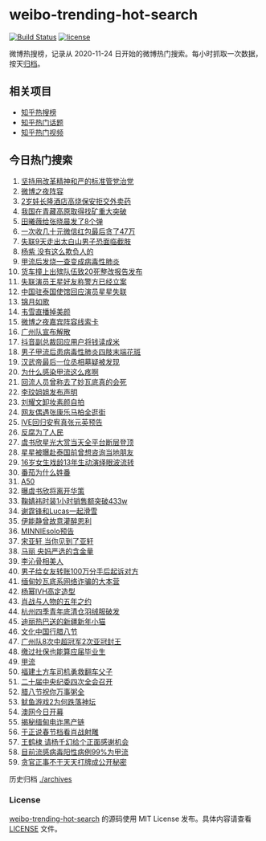 # weibo-trending-hot-search

[![Build Status](https://github.com/justjavac/weibo-trending-hot-search/workflows/ci/badge.svg?branch=master)](https://github.com/justjavac/weibo-trending-hot-search/actions)
[![license](https://img.shields.io/github/license/justjavac/weibo-trending-hot-search)](https://github.com/justjavac/weibo-trending-hot-search/blob/master/LICENSE)

微博热搜榜，记录从 2020-11-24 日开始的微博热门搜索。每小时抓取一次数据，按天[归档](./archives)。

## 相关项目

- [知乎热搜榜](https://github.com/justjavac/zhihu-trending-top-search)
- [知乎热门话题](https://github.com/justjavac/zhihu-trending-hot-questions)
- [知乎热门视频](https://github.com/justjavac/zhihu-trending-hot-video)

## 今日热门搜索

<!-- BEGIN -->
<!-- 最后更新时间 Tue Jan 07 2025 01:12:46 GMT+0800 (China Standard Time) -->

1. [坚持用改革精神和严的标准管党治党](https://s.weibo.com//weibo?q=%23%E5%9D%9A%E6%8C%81%E7%94%A8%E6%94%B9%E9%9D%A9%E7%B2%BE%E7%A5%9E%E5%92%8C%E4%B8%A5%E7%9A%84%E6%A0%87%E5%87%86%E7%AE%A1%E5%85%9A%E6%B2%BB%E5%85%9A%23&Refer=new_time)
1. [微博之夜阵容](https://s.weibo.com//weibo?q=%E5%BE%AE%E5%8D%9A%E4%B9%8B%E5%A4%9C%E9%98%B5%E5%AE%B9&t=31&band_rank=1&Refer=top)
1. [2岁娃长隆酒店高烧保安拒交外卖药](https://s.weibo.com//weibo?q=%232%E5%B2%81%E5%A8%83%E9%95%BF%E9%9A%86%E9%85%92%E5%BA%97%E9%AB%98%E7%83%A7%E4%BF%9D%E5%AE%89%E6%8B%92%E4%BA%A4%E5%A4%96%E5%8D%96%E8%8D%AF%23&t=31&band_rank=2&Refer=top)
1. [我国在青藏高原取得找矿重大突破](https://s.weibo.com//weibo?q=%23%E6%88%91%E5%9B%BD%E5%9C%A8%E9%9D%92%E8%97%8F%E9%AB%98%E5%8E%9F%E5%8F%96%E5%BE%97%E6%89%BE%E7%9F%BF%E9%87%8D%E5%A4%A7%E7%AA%81%E7%A0%B4%23&t=31&band_rank=3&Refer=top)
1. [田曦薇给张晓晨发了8个弹](https://s.weibo.com//weibo?q=%E7%94%B0%E6%9B%A6%E8%96%87%E7%BB%99%E5%BC%A0%E6%99%93%E6%99%A8%E5%8F%91%E4%BA%868%E4%B8%AA%E5%BC%B9&t=31&band_rank=14&Refer=top)
1. [一次收几十元微信红包最后贪了47万](https://s.weibo.com//weibo?q=%23%E4%B8%80%E6%AC%A1%E6%94%B6%E5%87%A0%E5%8D%81%E5%85%83%E5%BE%AE%E4%BF%A1%E7%BA%A2%E5%8C%85%E6%9C%80%E5%90%8E%E8%B4%AA%E4%BA%8647%E4%B8%87%23&t=31&band_rank=5&Refer=top)
1. [失联9天走出太白山男子恐面临截肢](https://s.weibo.com//weibo?q=%23%E5%A4%B1%E8%81%949%E5%A4%A9%E8%B5%B0%E5%87%BA%E5%A4%AA%E7%99%BD%E5%B1%B1%E7%94%B7%E5%AD%90%E6%81%90%E9%9D%A2%E4%B8%B4%E6%88%AA%E8%82%A2%23&t=31&band_rank=6&Refer=top)
1. [杨紫 没有这么欺负人的](https://s.weibo.com//weibo?q=%E6%9D%A8%E7%B4%AB%20%E6%B2%A1%E6%9C%89%E8%BF%99%E4%B9%88%E6%AC%BA%E8%B4%9F%E4%BA%BA%E7%9A%84&t=31&band_rank=4&Refer=top)
1. [甲流后发烧一查变成病毒性肺炎](https://s.weibo.com//weibo?q=%23%E7%94%B2%E6%B5%81%E5%90%8E%E5%8F%91%E7%83%A7%E4%B8%80%E6%9F%A5%E5%8F%98%E6%88%90%E7%97%85%E6%AF%92%E6%80%A7%E8%82%BA%E7%82%8E%23&t=31&band_rank=9&Refer=top)
1. [货车撞上出殡队伍致20死整改报告发布](https://s.weibo.com//weibo?q=%23%E8%B4%A7%E8%BD%A6%E6%92%9E%E4%B8%8A%E5%87%BA%E6%AE%A1%E9%98%9F%E4%BC%8D%E8%87%B420%E6%AD%BB%E6%95%B4%E6%94%B9%E6%8A%A5%E5%91%8A%E5%8F%91%E5%B8%83%23&t=31&band_rank=16&Refer=top)
1. [失联演员王星好友称警方已经立案](https://s.weibo.com//weibo?q=%23%E5%A4%B1%E8%81%94%E6%BC%94%E5%91%98%E7%8E%8B%E6%98%9F%E5%A5%BD%E5%8F%8B%E7%A7%B0%E8%AD%A6%E6%96%B9%E5%B7%B2%E7%BB%8F%E7%AB%8B%E6%A1%88%23&t=31&band_rank=10&Refer=top)
1. [中国驻泰国使馆回应演员星星失联](https://s.weibo.com//weibo?q=%23%E4%B8%AD%E5%9B%BD%E9%A9%BB%E6%B3%B0%E5%9B%BD%E4%BD%BF%E9%A6%86%E5%9B%9E%E5%BA%94%E6%BC%94%E5%91%98%E6%98%9F%E6%98%9F%E5%A4%B1%E8%81%94%23&t=31&band_rank=12&Refer=top)
1. [锦月如歌](https://s.weibo.com//weibo?q=%E9%94%A6%E6%9C%88%E5%A6%82%E6%AD%8C&t=31&band_rank=21&Refer=top)
1. [韦雪直播掉美颜](https://s.weibo.com//weibo?q=%23%E9%9F%A6%E9%9B%AA%E7%9B%B4%E6%92%AD%E6%8E%89%E7%BE%8E%E9%A2%9C%23&t=31&band_rank=11&Refer=top)
1. [微博之夜嘉宾阵容线索卡](https://s.weibo.com//weibo?q=%23%E5%BE%AE%E5%8D%9A%E4%B9%8B%E5%A4%9C%E5%98%89%E5%AE%BE%E9%98%B5%E5%AE%B9%E7%BA%BF%E7%B4%A2%E5%8D%A1%23&t=31&band_rank=20&Refer=top)
1. [广州队宣布解散](https://s.weibo.com//weibo?q=%23%E5%B9%BF%E5%B7%9E%E9%98%9F%E5%AE%A3%E5%B8%83%E8%A7%A3%E6%95%A3%23&t=31&band_rank=15&Refer=top)
1. [抖音副总裁回应用户将钱读成米](https://s.weibo.com//weibo?q=%23%E6%8A%96%E9%9F%B3%E5%89%AF%E6%80%BB%E8%A3%81%E5%9B%9E%E5%BA%94%E7%94%A8%E6%88%B7%E5%B0%86%E9%92%B1%E8%AF%BB%E6%88%90%E7%B1%B3%23&t=31&band_rank=24&Refer=top)
1. [男子甲流后患病毒性肺炎四肢末端花斑](https://s.weibo.com//weibo?q=%23%E7%94%B7%E5%AD%90%E7%94%B2%E6%B5%81%E5%90%8E%E6%82%A3%E7%97%85%E6%AF%92%E6%80%A7%E8%82%BA%E7%82%8E%E5%9B%9B%E8%82%A2%E6%9C%AB%E7%AB%AF%E8%8A%B1%E6%96%91%23&t=31&band_rank=10&Refer=top)
1. [汉武帝最后一位丞相墓疑被发现](https://s.weibo.com//weibo?q=%23%E6%B1%89%E6%AD%A6%E5%B8%9D%E6%9C%80%E5%90%8E%E4%B8%80%E4%BD%8D%E4%B8%9E%E7%9B%B8%E5%A2%93%E7%96%91%E8%A2%AB%E5%8F%91%E7%8E%B0%23&t=31&band_rank=18&Refer=top)
1. [为什么感染甲流这么疼啊](https://s.weibo.com//weibo?q=%23%E4%B8%BA%E4%BB%80%E4%B9%88%E6%84%9F%E6%9F%93%E7%94%B2%E6%B5%81%E8%BF%99%E4%B9%88%E7%96%BC%E5%95%8A%23&t=31&band_rank=19&Refer=top)
1. [回流人员曾称去了妙瓦底真的会死](https://s.weibo.com//weibo?q=%23%E5%9B%9E%E6%B5%81%E4%BA%BA%E5%91%98%E6%9B%BE%E7%A7%B0%E5%8E%BB%E4%BA%86%E5%A6%99%E7%93%A6%E5%BA%95%E7%9C%9F%E7%9A%84%E4%BC%9A%E6%AD%BB%23&t=31&band_rank=35&Refer=top)
1. [李玟姐姐发布声明](https://s.weibo.com//weibo?q=%23%E6%9D%8E%E7%8E%9F%E5%A7%90%E5%A7%90%E5%8F%91%E5%B8%83%E5%A3%B0%E6%98%8E%23&t=31&band_rank=7&Refer=top)
1. [刘耀文卸妆素颜自拍](https://s.weibo.com//weibo?q=%23%E5%88%98%E8%80%80%E6%96%87%E5%8D%B8%E5%A6%86%E7%B4%A0%E9%A2%9C%E8%87%AA%E6%8B%8D%23&t=31&band_rank=22&Refer=top)
1. [网友偶遇张康乐马柏全逛街](https://s.weibo.com//weibo?q=%23%E7%BD%91%E5%8F%8B%E5%81%B6%E9%81%87%E5%BC%A0%E5%BA%B7%E4%B9%90%E9%A9%AC%E6%9F%8F%E5%85%A8%E9%80%9B%E8%A1%97%23&t=31&band_rank=26&Refer=top)
1. [IVE回归安宥真张元英预告](https://s.weibo.com//weibo?q=IVE%E5%9B%9E%E5%BD%92%E5%AE%89%E5%AE%A5%E7%9C%9F%E5%BC%A0%E5%85%83%E8%8B%B1%E9%A2%84%E5%91%8A&t=31&band_rank=13&Refer=top)
1. [反腐为了人民](https://s.weibo.com//weibo?q=%23%E5%8F%8D%E8%85%90%E4%B8%BA%E4%BA%86%E4%BA%BA%E6%B0%91%23&t=31&band_rank=25&Refer=top)
1. [虞书欣星光大赏当天全平台断层登顶](https://s.weibo.com//weibo?q=%23%E8%99%9E%E4%B9%A6%E6%AC%A3%E6%98%9F%E5%85%89%E5%A4%A7%E8%B5%8F%E5%BD%93%E5%A4%A9%E5%85%A8%E5%B9%B3%E5%8F%B0%E6%96%AD%E5%B1%82%E7%99%BB%E9%A1%B6%23&t=31&band_rank=28&Refer=top)
1. [星星被曝赴泰国前曾想咨询当地朋友](https://s.weibo.com//weibo?q=%23%E6%98%9F%E6%98%9F%E8%A2%AB%E6%9B%9D%E8%B5%B4%E6%B3%B0%E5%9B%BD%E5%89%8D%E6%9B%BE%E6%83%B3%E5%92%A8%E8%AF%A2%E5%BD%93%E5%9C%B0%E6%9C%8B%E5%8F%8B%23&t=31&band_rank=17&Refer=top)
1. [16岁女生戏龄13年生动演绎眼波流转](https://s.weibo.com//weibo?q=%2316%E5%B2%81%E5%A5%B3%E7%94%9F%E6%88%8F%E9%BE%8413%E5%B9%B4%E7%94%9F%E5%8A%A8%E6%BC%94%E7%BB%8E%E7%9C%BC%E6%B3%A2%E6%B5%81%E8%BD%AC%23&t=31&band_rank=29&Refer=top)
1. [番茄为什么姓番](https://s.weibo.com//weibo?q=%23%E7%95%AA%E8%8C%84%E4%B8%BA%E4%BB%80%E4%B9%88%E5%A7%93%E7%95%AA%23&t=31&band_rank=23&Refer=top)
1. [A50](https://s.weibo.com//weibo?q=A50&t=31&band_rank=34&Refer=top)
1. [曝虞书欣将离开华策](https://s.weibo.com//weibo?q=%23%E6%9B%9D%E8%99%9E%E4%B9%A6%E6%AC%A3%E5%B0%86%E7%A6%BB%E5%BC%80%E5%8D%8E%E7%AD%96%23&t=31&band_rank=37&Refer=top)
1. [鞠婧祎时装1小时销售额突破433w](https://s.weibo.com//weibo?q=%23%E9%9E%A0%E5%A9%A7%E7%A5%8E%E6%97%B6%E8%A3%851%E5%B0%8F%E6%97%B6%E9%94%80%E5%94%AE%E9%A2%9D%E7%AA%81%E7%A0%B4433w%23&t=31&band_rank=41&Refer=top)
1. [谢霆锋和Lucas一起滑雪](https://s.weibo.com//weibo?q=%23%E8%B0%A2%E9%9C%86%E9%94%8B%E5%92%8CLucas%E4%B8%80%E8%B5%B7%E6%BB%91%E9%9B%AA%23&t=31&band_rank=36&Refer=top)
1. [伊能静曾故意灌醉恩利](https://s.weibo.com//weibo?q=%23%E4%BC%8A%E8%83%BD%E9%9D%99%E6%9B%BE%E6%95%85%E6%84%8F%E7%81%8C%E9%86%89%E6%81%A9%E5%88%A9%23&t=31&band_rank=31&Refer=top)
1. [MINNIEsolo预告](https://s.weibo.com//weibo?q=%23MINNIEsolo%E9%A2%84%E5%91%8A%23&t=31&band_rank=32&Refer=top)
1. [宋亚轩 当你见到了亚轩](https://s.weibo.com//weibo?q=%E5%AE%8B%E4%BA%9A%E8%BD%A9%20%E5%BD%93%E4%BD%A0%E8%A7%81%E5%88%B0%E4%BA%86%E4%BA%9A%E8%BD%A9&t=31&band_rank=42&Refer=top)
1. [马丽 央妈严选的含金量](https://s.weibo.com//weibo?q=%E9%A9%AC%E4%B8%BD%20%E5%A4%AE%E5%A6%88%E4%B8%A5%E9%80%89%E7%9A%84%E5%90%AB%E9%87%91%E9%87%8F&t=31&band_rank=22&Refer=top)
1. [李沁骨相美人](https://s.weibo.com//weibo?q=%E6%9D%8E%E6%B2%81%E9%AA%A8%E7%9B%B8%E7%BE%8E%E4%BA%BA&t=31&band_rank=27&Refer=top)
1. [男子给女友转账100万分手后起诉对方](https://s.weibo.com//weibo?q=%23%E7%94%B7%E5%AD%90%E7%BB%99%E5%A5%B3%E5%8F%8B%E8%BD%AC%E8%B4%A6100%E4%B8%87%E5%88%86%E6%89%8B%E5%90%8E%E8%B5%B7%E8%AF%89%E5%AF%B9%E6%96%B9%23&t=31&band_rank=39&Refer=top)
1. [缅甸妙瓦底系网络诈骗的大本营](https://s.weibo.com//weibo?q=%E7%BC%85%E7%94%B8%E5%A6%99%E7%93%A6%E5%BA%95%E7%B3%BB%E7%BD%91%E7%BB%9C%E8%AF%88%E9%AA%97%E7%9A%84%E5%A4%A7%E6%9C%AC%E8%90%A5&t=31&band_rank=48&Refer=top)
1. [杨幂IVH高定造型](https://s.weibo.com//weibo?q=%23%E6%9D%A8%E5%B9%82IVH%E9%AB%98%E5%AE%9A%E9%80%A0%E5%9E%8B%23&t=31&band_rank=43&Refer=top)
1. [肖战与人物的五年之约](https://s.weibo.com//weibo?q=%23%E8%82%96%E6%88%98%E4%B8%8E%E4%BA%BA%E7%89%A9%E7%9A%84%E4%BA%94%E5%B9%B4%E4%B9%8B%E7%BA%A6%23&t=31&band_rank=33&Refer=top)
1. [杭州四季青年底清仓羽绒服破发](https://s.weibo.com//weibo?q=%23%E6%9D%AD%E5%B7%9E%E5%9B%9B%E5%AD%A3%E9%9D%92%E5%B9%B4%E5%BA%95%E6%B8%85%E4%BB%93%E7%BE%BD%E7%BB%92%E6%9C%8D%E7%A0%B4%E5%8F%91%23&t=31&band_rank=30&Refer=top)
1. [迪丽热巴送的新疆新年小猫](https://s.weibo.com//weibo?q=%E8%BF%AA%E4%B8%BD%E7%83%AD%E5%B7%B4%E9%80%81%E7%9A%84%E6%96%B0%E7%96%86%E6%96%B0%E5%B9%B4%E5%B0%8F%E7%8C%AB&t=31&band_rank=44&Refer=top)
1. [文化中国行腊八节](https://s.weibo.com//weibo?q=%23%E6%96%87%E5%8C%96%E4%B8%AD%E5%9B%BD%E8%A1%8C%E8%85%8A%E5%85%AB%E8%8A%82%23&t=31&band_rank=45&Refer=top)
1. [广州队8次中超冠军2次亚冠封王](https://s.weibo.com//weibo?q=%E5%B9%BF%E5%B7%9E%E9%98%9F8%E6%AC%A1%E4%B8%AD%E8%B6%85%E5%86%A0%E5%86%9B2%E6%AC%A1%E4%BA%9A%E5%86%A0%E5%B0%81%E7%8E%8B&t=31&band_rank=46&Refer=top)
1. [缴过社保也能算应届毕业生](https://s.weibo.com//weibo?q=%23%E7%BC%B4%E8%BF%87%E7%A4%BE%E4%BF%9D%E4%B9%9F%E8%83%BD%E7%AE%97%E5%BA%94%E5%B1%8A%E6%AF%95%E4%B8%9A%E7%94%9F%23&t=31&band_rank=47&Refer=top)
1. [甲流](https://s.weibo.com//weibo?q=%E7%94%B2%E6%B5%81&t=31&band_rank=46&Refer=top)
1. [福建土方车司机勇救翻车父子](https://s.weibo.com//weibo?q=%23%E7%A6%8F%E5%BB%BA%E5%9C%9F%E6%96%B9%E8%BD%A6%E5%8F%B8%E6%9C%BA%E5%8B%87%E6%95%91%E7%BF%BB%E8%BD%A6%E7%88%B6%E5%AD%90%23&t=31&band_rank=40&Refer=top)
1. [二十届中央纪委四次全会召开](https://s.weibo.com//weibo?q=%23%E4%BA%8C%E5%8D%81%E5%B1%8A%E4%B8%AD%E5%A4%AE%E7%BA%AA%E5%A7%94%E5%9B%9B%E6%AC%A1%E5%85%A8%E4%BC%9A%E5%8F%AC%E5%BC%80%23&t=31&band_rank=47&Refer=top)
1. [腊八节祝你万事粥全](https://s.weibo.com//weibo?q=%23%E8%85%8A%E5%85%AB%E8%8A%82%E7%A5%9D%E4%BD%A0%E4%B8%87%E4%BA%8B%E7%B2%A5%E5%85%A8%23&t=31&band_rank=3&Refer=top)
1. [鱿鱼游戏2为何跌落神坛](https://s.weibo.com//weibo?q=%23%E9%B1%BF%E9%B1%BC%E6%B8%B8%E6%88%8F2%E4%B8%BA%E4%BD%95%E8%B7%8C%E8%90%BD%E7%A5%9E%E5%9D%9B%23&t=31&band_rank=8&Refer=top)
1. [澳网今日开幕](https://s.weibo.com//weibo?q=%23%E6%BE%B3%E7%BD%91%E4%BB%8A%E6%97%A5%E5%BC%80%E5%B9%95%23&t=31&band_rank=25&Refer=top)
1. [揭秘缅甸电诈黑产链](https://s.weibo.com//weibo?q=%23%E6%8F%AD%E7%A7%98%E7%BC%85%E7%94%B8%E7%94%B5%E8%AF%88%E9%BB%91%E4%BA%A7%E9%93%BE%23&t=31&band_rank=38&Refer=top)
1. [于正说春节档看肖战射雕](https://s.weibo.com//weibo?q=%23%E4%BA%8E%E6%AD%A3%E8%AF%B4%E6%98%A5%E8%8A%82%E6%A1%A3%E7%9C%8B%E8%82%96%E6%88%98%E5%B0%84%E9%9B%95%23&t=31&band_rank=44&Refer=top)
1. [王鹤棣 请杨千幻给个正面感谢机会](https://s.weibo.com//weibo?q=%E7%8E%8B%E9%B9%A4%E6%A3%A3%20%E8%AF%B7%E6%9D%A8%E5%8D%83%E5%B9%BB%E7%BB%99%E4%B8%AA%E6%AD%A3%E9%9D%A2%E6%84%9F%E8%B0%A2%E6%9C%BA%E4%BC%9A&t=31&band_rank=45&Refer=top)
1. [目前流感病毒阳性病例99%为甲流](https://s.weibo.com//weibo?q=%23%E7%9B%AE%E5%89%8D%E6%B5%81%E6%84%9F%E7%97%85%E6%AF%92%E9%98%B3%E6%80%A7%E7%97%85%E4%BE%8B99%25%E4%B8%BA%E7%94%B2%E6%B5%81%23&t=31&band_rank=49&Refer=top)
1. [贪官正事不干天天打牌成公开秘密](https://s.weibo.com//weibo?q=%23%E8%B4%AA%E5%AE%98%E6%AD%A3%E4%BA%8B%E4%B8%8D%E5%B9%B2%E5%A4%A9%E5%A4%A9%E6%89%93%E7%89%8C%E6%88%90%E5%85%AC%E5%BC%80%E7%A7%98%E5%AF%86%23&t=31&band_rank=50&Refer=top)

<!-- END -->

历史归档 [./archives](./archives)

### License

[weibo-trending-hot-search](https://github.com/justjavac/weibo-trending-hot-search) 的源码使用 MIT License
发布。具体内容请查看 [LICENSE](./LICENSE) 文件。
